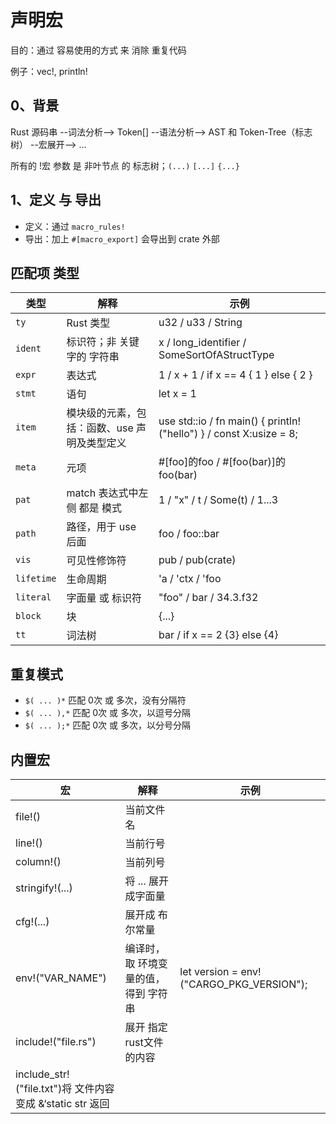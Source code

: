 # 声明宏

目的：通过 容易使用的方式 来 消除 重复代码

例子：vec!, println!

## 0、背景

Rust 源码串 --词法分析--> Token[] --语法分析--> AST 和 Token-Tree（标志树） --宏展开--> ...
 
所有的 !宏 参数 是 非叶节点 的 标志树；`(...)` `[...]` `{...}`

## 1、定义 与 导出

+ 定义：通过 `macro_rules!`
+ 导出：加上 `#[macro_export]` 会导出到 crate 外部

## 匹配项 类型

|类型|解释|示例|
|--|--|--|
|`ty`|Rust 类型|u32 / u33 / String|
|`ident`|标识符；非 关键字的 字符串|x / long_identifier / SomeSortOfAStructType|
|`expr`|表达式|1 / x + 1 / if x == 4 { 1 } else { 2 }|
|`stmt`|语句|let x = 1|
|`item`|模块级的元素，包括：函数、use 声明及类型定义|use std::io / fn main() { println!("hello") } / const X:usize = 8;|
|`meta`|元项|#[foo]的foo / #[foo(bar)]的foo(bar)|
|`pat`|match 表达式中左侧 都是 模式|1 / "x" / t / Some(t) / 1...3|
|`path`|路径，用于 use 后面|foo / foo::bar|
|`vis`|可见性修饰符|pub / pub(crate)|
|`lifetime`|生命周期|'a / 'ctx / 'foo|
|`literal`|字面量 或 标识符|"foo" / bar / 34.3.f32|
|`block`|块|{...}|
|`tt`|词法树|bar / if x == 2 {3} else {4}|

## 重复模式

+ `$( ... )*`    匹配 0次 或 多次，没有分隔符
+ `$( ... ),*`   匹配 0次 或 多次，以逗号分隔
+ `$( ... );*`   匹配 0次 或 多次，以分号分隔

## 内置宏

|宏|解释|示例|
|--|--|--|
|file!()|当前文件名||
|line!()|当前行号||
|column!()|当前列号||
|stringify!(...)|将 ... 展开成字面量||
|cfg!(...)|展开成 布尔常量||
|env!("VAR_NAME")|编译时，取 环境变量的值，得到 字符串|let version = env!("CARGO_PKG_VERSION");|
|include!("file.rs")|展开 指定rust文件的内容||
|include_str!("file.txt")将 文件内容 变成 &‘static str 返回||

